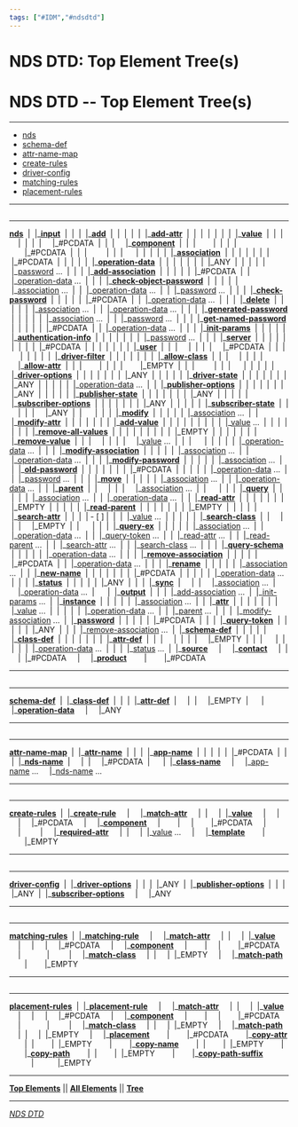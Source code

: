 ```yaml
---
tags: ["#IDM","#ndsdtd"]
---
```

# NDS DTD: Top Element Tree(s)

# NDS DTD -- Top Element Tree(s)

* * *

* [nds](http://developer.novell.com/documentation/dirxml/dirxmlbk/ref/ndsdtd/DTD-TREE.html#nds)
* [schema-def](http://developer.novell.com/documentation/dirxml/dirxmlbk/ref/ndsdtd/DTD-TREE.html#schema-def)
* [attr-name-map](http://developer.novell.com/documentation/dirxml/dirxmlbk/ref/ndsdtd/DTD-TREE.html#attr-name-map)
* [create-rules](http://developer.novell.com/documentation/dirxml/dirxmlbk/ref/ndsdtd/DTD-TREE.html#create-rules)
* [driver-config](http://developer.novell.com/documentation/dirxml/dirxmlbk/ref/ndsdtd/DTD-TREE.html#driver-config)
* [matching-rules](http://developer.novell.com/documentation/dirxml/dirxmlbk/ref/ndsdtd/DTD-TREE.html#matching-rules)
* [placement-rules](http://developer.novell.com/documentation/dirxml/dirxmlbk/ref/ndsdtd/DTD-TREE.html#placement-rules)

* * *

## 

* * *

[**nds**](http://developer.novell.com/documentation/dirxml/dirxmlbk/ref/ndsdtd/nds.html)
 |
 |\_[**input**](http://developer.novell.com/documentation/dirxml/dirxmlbk/ref/ndsdtd/input.html)
 |  |
 |  |\_[**add**](http://developer.novell.com/documentation/dirxml/dirxmlbk/ref/ndsdtd/add.html)
 |  |  |
 |  |  |\_[**add-attr**](http://developer.novell.com/documentation/dirxml/dirxmlbk/ref/ndsdtd/add-attr.html)
 |  |  |  |
 |  |  |  |\_[**value**](http://developer.novell.com/documentation/dirxml/dirxmlbk/ref/ndsdtd/value.html)
 |  |  |     |
 |  |  |     |\_#PCDATA
 |  |  |     |\_[**component**](http://developer.novell.com/documentation/dirxml/dirxmlbk/ref/ndsdtd/component.html)
 |  |  |        |
 |  |  |        |\_#PCDATA
 |  |  |       
 |  |  |    
 |  |  |
 |  |  |\_[**association**](http://developer.novell.com/documentation/dirxml/dirxmlbk/ref/ndsdtd/association.html)
 |  |  |  |
 |  |  |  |\_#PCDATA
 |  |  |
 |  |  |\_[**operation-data**](http://developer.novell.com/documentation/dirxml/dirxmlbk/ref/ndsdtd/operation-data.html)
 |  |  |  |
 |  |  |  |\_ANY
 |  |  |
 |  |  |\_[password](http://developer.novell.com/documentation/dirxml/dirxmlbk/ref/ndsdtd/DTD-TREE.html#password) ...
 |  |
 |  |\_[**add-association**](http://developer.novell.com/documentation/dirxml/dirxmlbk/ref/ndsdtd/add-association.html)
 |  |  |
 |  |  |\_#PCDATA
 |  |  |\_[operation-data](http://developer.novell.com/documentation/dirxml/dirxmlbk/ref/ndsdtd/DTD-TREE.html#operation-data) ...
 |  |
 |  |\_[**check-object-password**](http://developer.novell.com/documentation/dirxml/dirxmlbk/ref/ndsdtd/check-object-password.html)
 |  |  |
 |  |  |\_[association](http://developer.novell.com/documentation/dirxml/dirxmlbk/ref/ndsdtd/DTD-TREE.html#association) ...
 |  |  |\_[operation-data](http://developer.novell.com/documentation/dirxml/dirxmlbk/ref/ndsdtd/DTD-TREE.html#operation-data) ...
 |  |  |\_[password](http://developer.novell.com/documentation/dirxml/dirxmlbk/ref/ndsdtd/DTD-TREE.html#password) ...
 |  |
 |  |\_[**check-password**](http://developer.novell.com/documentation/dirxml/dirxmlbk/ref/ndsdtd/check-password.html)
 |  |  |
 |  |  |\_#PCDATA
 |  |  |\_[operation-data](http://developer.novell.com/documentation/dirxml/dirxmlbk/ref/ndsdtd/DTD-TREE.html#operation-data) ...
 |  |
 |  |\_[**delete**](http://developer.novell.com/documentation/dirxml/dirxmlbk/ref/ndsdtd/delete.html)
 |  |  |
 |  |  |\_[association](http://developer.novell.com/documentation/dirxml/dirxmlbk/ref/ndsdtd/DTD-TREE.html#association) ...
 |  |  |\_[operation-data](http://developer.novell.com/documentation/dirxml/dirxmlbk/ref/ndsdtd/DTD-TREE.html#operation-data) ...
 |  |
 |  |\_[**generated-password**](http://developer.novell.com/documentation/dirxml/dirxmlbk/ref/ndsdtd/generated-password.html)
 |  |  |
 |  |  |\_[association](http://developer.novell.com/documentation/dirxml/dirxmlbk/ref/ndsdtd/DTD-TREE.html#association) ...
 |  |  |\_[password](http://developer.novell.com/documentation/dirxml/dirxmlbk/ref/ndsdtd/DTD-TREE.html#password) ...
 |  |
 |  |\_[**get-named-password**](http://developer.novell.com/documentation/dirxml/dirxmlbk/ref/ndsdtd/get-named-password.html)
 |  |  |
 |  |  |\_#PCDATA
 |  |  |\_[operation-data](http://developer.novell.com/documentation/dirxml/dirxmlbk/ref/ndsdtd/DTD-TREE.html#operation-data) ...
 |  |
 |  |\_[**init-params**](http://developer.novell.com/documentation/dirxml/dirxmlbk/ref/ndsdtd/init-params.html)
 |  |  |
 |  |  |\_[**authentication-info**](http://developer.novell.com/documentation/dirxml/dirxmlbk/ref/ndsdtd/authentication-info.html)
 |  |  |  |
 |  |  |  |\_[password](http://developer.novell.com/documentation/dirxml/dirxmlbk/ref/ndsdtd/DTD-TREE.html#password) ...
 |  |  |  |\_[**server**](http://developer.novell.com/documentation/dirxml/dirxmlbk/ref/ndsdtd/server.html)
 |  |  |  |  |
 |  |  |  |  |\_#PCDATA
 |  |  |  |
 |  |  |  |\_[**user**](http://developer.novell.com/documentation/dirxml/dirxmlbk/ref/ndsdtd/user.html)
 |  |  |     |
 |  |  |     |\_#PCDATA
 |  |  |    
 |  |  |
 |  |  |\_[**driver-filter**](http://developer.novell.com/documentation/dirxml/dirxmlbk/ref/ndsdtd/driver-filter.html)
 |  |  |  |
 |  |  |  |\_[**allow-class**](http://developer.novell.com/documentation/dirxml/dirxmlbk/ref/ndsdtd/allow-class.html)
 |  |  |     |
 |  |  |     |\_[**allow-attr**](http://developer.novell.com/documentation/dirxml/dirxmlbk/ref/ndsdtd/allow-attr.html)
 |  |  |        |
 |  |  |        |\_EMPTY
 |  |  |       
 |  |  |    
 |  |  |
 |  |  |\_[**driver-options**](http://developer.novell.com/documentation/dirxml/dirxmlbk/ref/ndsdtd/driver-options.html)
 |  |  |  |
 |  |  |  |\_ANY
 |  |  |
 |  |  |\_[**driver-state**](http://developer.novell.com/documentation/dirxml/dirxmlbk/ref/ndsdtd/driver-state.html)
 |  |  |  |
 |  |  |  |\_ANY
 |  |  |
 |  |  |\_[operation-data](http://developer.novell.com/documentation/dirxml/dirxmlbk/ref/ndsdtd/DTD-TREE.html#operation-data) ...
 |  |  |\_[**publisher-options**](http://developer.novell.com/documentation/dirxml/dirxmlbk/ref/ndsdtd/publisher-options.html)
 |  |  |  |
 |  |  |  |\_ANY
 |  |  |
 |  |  |\_[**publisher-state**](http://developer.novell.com/documentation/dirxml/dirxmlbk/ref/ndsdtd/publisher-state.html)
 |  |  |  |
 |  |  |  |\_ANY
 |  |  |
 |  |  |\_[**subscriber-options**](http://developer.novell.com/documentation/dirxml/dirxmlbk/ref/ndsdtd/subscriber-options.html)
 |  |  |  |
 |  |  |  |\_ANY
 |  |  |
 |  |  |\_[**subscriber-state**](http://developer.novell.com/documentation/dirxml/dirxmlbk/ref/ndsdtd/subscriber-state.html)
 |  |     |
 |  |     |\_ANY
 |  |    
 |  |
 |  |\_[**modify**](http://developer.novell.com/documentation/dirxml/dirxmlbk/ref/ndsdtd/modify.html)
 |  |  |
 |  |  |\_[association](http://developer.novell.com/documentation/dirxml/dirxmlbk/ref/ndsdtd/DTD-TREE.html#association) ...
 |  |  |\_[**modify-attr**](http://developer.novell.com/documentation/dirxml/dirxmlbk/ref/ndsdtd/modify-attr.html)
 |  |  |  |
 |  |  |  |\_[**add-value**](http://developer.novell.com/documentation/dirxml/dirxmlbk/ref/ndsdtd/add-value.html)
 |  |  |  |  |
 |  |  |  |  |\_[value](http://developer.novell.com/documentation/dirxml/dirxmlbk/ref/ndsdtd/DTD-TREE.html#value) ...
 |  |  |  |
 |  |  |  |\_[**remove-all-values**](http://developer.novell.com/documentation/dirxml/dirxmlbk/ref/ndsdtd/remove-all-values.html)
 |  |  |  |  |
 |  |  |  |  |\_EMPTY
 |  |  |  |
 |  |  |  |\_[**remove-value**](http://developer.novell.com/documentation/dirxml/dirxmlbk/ref/ndsdtd/remove-value.html)
 |  |  |     |
 |  |  |     |\_[value](http://developer.novell.com/documentation/dirxml/dirxmlbk/ref/ndsdtd/DTD-TREE.html#value) ...
 |  |  |    
 |  |  |
 |  |  |\_[operation-data](http://developer.novell.com/documentation/dirxml/dirxmlbk/ref/ndsdtd/DTD-TREE.html#operation-data) ...
 |  |
 |  |\_[**modify-association**](http://developer.novell.com/documentation/dirxml/dirxmlbk/ref/ndsdtd/modify-association.html)
 |  |  |
 |  |  |\_[association](http://developer.novell.com/documentation/dirxml/dirxmlbk/ref/ndsdtd/DTD-TREE.html#association) ...
 |  |  |\_[operation-data](http://developer.novell.com/documentation/dirxml/dirxmlbk/ref/ndsdtd/DTD-TREE.html#operation-data) ...
 |  |
 |  |\_[**modify-password**](http://developer.novell.com/documentation/dirxml/dirxmlbk/ref/ndsdtd/modify-password.html)
 |  |  |
 |  |  |\_[association](http://developer.novell.com/documentation/dirxml/dirxmlbk/ref/ndsdtd/DTD-TREE.html#association) ...
 |  |  |\_[**old-password**](http://developer.novell.com/documentation/dirxml/dirxmlbk/ref/ndsdtd/old-password.html)
 |  |  |  |
 |  |  |  |\_#PCDATA
 |  |  |
 |  |  |\_[operation-data](http://developer.novell.com/documentation/dirxml/dirxmlbk/ref/ndsdtd/DTD-TREE.html#operation-data) ...
 |  |  |\_[password](http://developer.novell.com/documentation/dirxml/dirxmlbk/ref/ndsdtd/DTD-TREE.html#password) ...
 |  |
 |  |\_[**move**](http://developer.novell.com/documentation/dirxml/dirxmlbk/ref/ndsdtd/move.html)
 |  |  |
 |  |  |\_[association](http://developer.novell.com/documentation/dirxml/dirxmlbk/ref/ndsdtd/DTD-TREE.html#association) ...
 |  |  |\_[operation-data](http://developer.novell.com/documentation/dirxml/dirxmlbk/ref/ndsdtd/DTD-TREE.html#operation-data) ...
 |  |  |\_[**parent**](http://developer.novell.com/documentation/dirxml/dirxmlbk/ref/ndsdtd/parent.html)
 |  |     |
 |  |     |\_[association](http://developer.novell.com/documentation/dirxml/dirxmlbk/ref/ndsdtd/DTD-TREE.html#association) ...
 |  |    
 |  |
 |  |\_[**query**](http://developer.novell.com/documentation/dirxml/dirxmlbk/ref/ndsdtd/query.html)
 |  |  |
 |  |  |\_[association](http://developer.novell.com/documentation/dirxml/dirxmlbk/ref/ndsdtd/DTD-TREE.html#association) ...
 |  |  |\_[operation-data](http://developer.novell.com/documentation/dirxml/dirxmlbk/ref/ndsdtd/DTD-TREE.html#operation-data) ...
 |  |  |\_[**read-attr**](http://developer.novell.com/documentation/dirxml/dirxmlbk/ref/ndsdtd/read-attr.html)
 |  |  |  |
 |  |  |  |\_EMPTY
 |  |  |
 |  |  |\_[**read-parent**](http://developer.novell.com/documentation/dirxml/dirxmlbk/ref/ndsdtd/read-parent.html)
 |  |  |  |
 |  |  |  |\_EMPTY
 |  |  |
 |  |  |\_[**search-attr**](http://developer.novell.com/documentation/dirxml/dirxmlbk/ref/ndsdtd/search-attr.html)
 |  |  |  | - [ ] |  |  |  |\_[value](http://developer.novell.com/documentation/dirxml/dirxmlbk/ref/ndsdtd/DTD-TREE.html#value) ...
 |  |  |
 |  |  |\_[**search-class**](http://developer.novell.com/documentation/dirxml/dirxmlbk/ref/ndsdtd/search-class.html)
 |  |     |
 |  |     |\_EMPTY
 |  |    
 |  |
 |  |\_[**query-ex**](http://developer.novell.com/documentation/dirxml/dirxmlbk/ref/ndsdtd/query-ex.html)
 |  |  |
 |  |  |\_[association](http://developer.novell.com/documentation/dirxml/dirxmlbk/ref/ndsdtd/DTD-TREE.html#association) ...
 |  |  |\_[operation-data](http://developer.novell.com/documentation/dirxml/dirxmlbk/ref/ndsdtd/DTD-TREE.html#operation-data) ...
 |  |  |\_[query-token](http://developer.novell.com/documentation/dirxml/dirxmlbk/ref/ndsdtd/DTD-TREE.html#query-token) ...
 |  |  |\_[read-attr](http://developer.novell.com/documentation/dirxml/dirxmlbk/ref/ndsdtd/DTD-TREE.html#read-attr) ...
 |  |  |\_[read-parent](http://developer.novell.com/documentation/dirxml/dirxmlbk/ref/ndsdtd/DTD-TREE.html#read-parent) ...
 |  |  |\_[search-attr](http://developer.novell.com/documentation/dirxml/dirxmlbk/ref/ndsdtd/DTD-TREE.html#search-attr) ...
 |  |  |\_[search-class](http://developer.novell.com/documentation/dirxml/dirxmlbk/ref/ndsdtd/DTD-TREE.html#search-class) ...
 |  |
 |  |\_[**query-schema**](http://developer.novell.com/documentation/dirxml/dirxmlbk/ref/ndsdtd/query-schema.html)
 |  |  |
 |  |  |\_[operation-data](http://developer.novell.com/documentation/dirxml/dirxmlbk/ref/ndsdtd/DTD-TREE.html#operation-data) ...
 |  |
 |  |\_[**remove-association**](http://developer.novell.com/documentation/dirxml/dirxmlbk/ref/ndsdtd/remove-association.html)
 |  |  |
 |  |  |\_#PCDATA
 |  |  |\_[operation-data](http://developer.novell.com/documentation/dirxml/dirxmlbk/ref/ndsdtd/DTD-TREE.html#operation-data) ...
 |  |
 |  |\_[**rename**](http://developer.novell.com/documentation/dirxml/dirxmlbk/ref/ndsdtd/rename.html)
 |  |  |
 |  |  |\_[association](http://developer.novell.com/documentation/dirxml/dirxmlbk/ref/ndsdtd/DTD-TREE.html#association) ...
 |  |  |\_[**new-name**](http://developer.novell.com/documentation/dirxml/dirxmlbk/ref/ndsdtd/new-name.html)
 |  |  |  |
 |  |  |  |\_#PCDATA
 |  |  |
 |  |  |\_[operation-data](http://developer.novell.com/documentation/dirxml/dirxmlbk/ref/ndsdtd/DTD-TREE.html#operation-data) ...
 |  |
 |  |\_[**status**](http://developer.novell.com/documentation/dirxml/dirxmlbk/ref/ndsdtd/status.html)
 |  |  |
 |  |  |\_ANY
 |  |
 |  |\_[**sync**](http://developer.novell.com/documentation/dirxml/dirxmlbk/ref/ndsdtd/sync.html)
 |     |
 |     |\_[association](http://developer.novell.com/documentation/dirxml/dirxmlbk/ref/ndsdtd/DTD-TREE.html#association) ...
 |     |\_[operation-data](http://developer.novell.com/documentation/dirxml/dirxmlbk/ref/ndsdtd/DTD-TREE.html#operation-data) ...
 |    
 |
 |\_[**output**](http://developer.novell.com/documentation/dirxml/dirxmlbk/ref/ndsdtd/output.html)
 |  |
 |  |\_[add-association](http://developer.novell.com/documentation/dirxml/dirxmlbk/ref/ndsdtd/DTD-TREE.html#add-association) ...
 |  |\_[init-params](http://developer.novell.com/documentation/dirxml/dirxmlbk/ref/ndsdtd/DTD-TREE.html#init-params) ...
 |  |\_[**instance**](http://developer.novell.com/documentation/dirxml/dirxmlbk/ref/ndsdtd/instance.html)
 |  |  |
 |  |  |\_[association](http://developer.novell.com/documentation/dirxml/dirxmlbk/ref/ndsdtd/DTD-TREE.html#association) ...
 |  |  |\_[**attr**](http://developer.novell.com/documentation/dirxml/dirxmlbk/ref/ndsdtd/attr.html)
 |  |  |  |
 |  |  |  |\_[value](http://developer.novell.com/documentation/dirxml/dirxmlbk/ref/ndsdtd/DTD-TREE.html#value) ...
 |  |  |
 |  |  |\_[operation-data](http://developer.novell.com/documentation/dirxml/dirxmlbk/ref/ndsdtd/DTD-TREE.html#operation-data) ...
 |  |  |\_[parent](http://developer.novell.com/documentation/dirxml/dirxmlbk/ref/ndsdtd/DTD-TREE.html#parent) ...
 |  |
 |  |\_[modify-association](http://developer.novell.com/documentation/dirxml/dirxmlbk/ref/ndsdtd/DTD-TREE.html#modify-association) ...
 |  |\_[**password**](http://developer.novell.com/documentation/dirxml/dirxmlbk/ref/ndsdtd/password.html)
 |  |  |
 |  |  |\_#PCDATA
 |  |
 |  |\_[**query-token**](http://developer.novell.com/documentation/dirxml/dirxmlbk/ref/ndsdtd/query-token.html)
 |  |  |
 |  |  |\_ANY
 |  |
 |  |\_[remove-association](http://developer.novell.com/documentation/dirxml/dirxmlbk/ref/ndsdtd/DTD-TREE.html#remove-association) ...
 |  |\_[**schema-def**](http://developer.novell.com/documentation/dirxml/dirxmlbk/ref/ndsdtd/schema-def.html)
 |  |  |
 |  |  |\_[**class-def**](http://developer.novell.com/documentation/dirxml/dirxmlbk/ref/ndsdtd/class-def.html)
 |  |  |  |
 |  |  |  |\_[**attr-def**](http://developer.novell.com/documentation/dirxml/dirxmlbk/ref/ndsdtd/attr-def.html)
 |  |  |     |
 |  |  |     |\_EMPTY
 |  |  |    
 |  |  |
 |  |  |\_[operation-data](http://developer.novell.com/documentation/dirxml/dirxmlbk/ref/ndsdtd/DTD-TREE.html#operation-data) ...
 |  |
 |  |\_[status](http://developer.novell.com/documentation/dirxml/dirxmlbk/ref/ndsdtd/DTD-TREE.html#status) ...
 |
 |\_[**source**](http://developer.novell.com/documentation/dirxml/dirxmlbk/ref/ndsdtd/source.html)
    |
    |\_[**contact**](http://developer.novell.com/documentation/dirxml/dirxmlbk/ref/ndsdtd/contact.html)
    |  |
    |  |\_#PCDATA
    |
    |\_[**product**](http://developer.novell.com/documentation/dirxml/dirxmlbk/ref/ndsdtd/product.html)
       |
       |\_#PCDATA        

* * *

## 

* * *

[**schema-def**](http://developer.novell.com/documentation/dirxml/dirxmlbk/ref/ndsdtd/schema-def.html)
 |
 |\_[**class-def**](http://developer.novell.com/documentation/dirxml/dirxmlbk/ref/ndsdtd/class-def.html)
 |  |
 |  |\_[**attr-def**](http://developer.novell.com/documentation/dirxml/dirxmlbk/ref/ndsdtd/attr-def.html)
 |     |
 |     |\_EMPTY
 |    
 |
 |\_[**operation-data**](http://developer.novell.com/documentation/dirxml/dirxmlbk/ref/ndsdtd/operation-data.html)
    |
    |\_ANY  

* * *

## 

* * *

[**attr-name-map**](http://developer.novell.com/documentation/dirxml/dirxmlbk/ref/ndsdtd/attr-name-map.html)
 |
 |\_[**attr-name**](http://developer.novell.com/documentation/dirxml/dirxmlbk/ref/ndsdtd/attr-name.html)
 |  |
 |  |\_[**app-name**](http://developer.novell.com/documentation/dirxml/dirxmlbk/ref/ndsdtd/app-name.html)
 |  |  |
 |  |  |\_#PCDATA
 |  |
 |  |\_[**nds-name**](http://developer.novell.com/documentation/dirxml/dirxmlbk/ref/ndsdtd/nds-name.html)
 |     |
 |     |\_#PCDATA
 |    
 |
 |\_[**class-name**](http://developer.novell.com/documentation/dirxml/dirxmlbk/ref/ndsdtd/class-name.html)
    |
    |\_[app-name](http://developer.novell.com/documentation/dirxml/dirxmlbk/ref/ndsdtd/DTD-TREE.html#app-name) ...
    |\_[nds-name](http://developer.novell.com/documentation/dirxml/dirxmlbk/ref/ndsdtd/DTD-TREE.html#nds-name) ...  

* * *

## 

* * *

[**create-rules**](http://developer.novell.com/documentation/dirxml/dirxmlbk/ref/ndsdtd/create-rules.html)
 |
 |\_[**create-rule**](http://developer.novell.com/documentation/dirxml/dirxmlbk/ref/ndsdtd/create-rule.html)
    |
    |\_[**match-attr**](http://developer.novell.com/documentation/dirxml/dirxmlbk/ref/ndsdtd/match-attr.html)
    |  |
    |  |\_[**value**](http://developer.novell.com/documentation/dirxml/dirxmlbk/ref/ndsdtd/value.html)
    |     |
    |     |\_#PCDATA
    |     |\_[**component**](http://developer.novell.com/documentation/dirxml/dirxmlbk/ref/ndsdtd/component.html)
    |        |
    |        |\_#PCDATA
    |       
    |    
    |
    |\_[**required-attr**](http://developer.novell.com/documentation/dirxml/dirxmlbk/ref/ndsdtd/required-attr.html)
    |  |
    |  |\_[value](http://developer.novell.com/documentation/dirxml/dirxmlbk/ref/ndsdtd/DTD-TREE.html#value) ...
    |
    |\_[**template**](http://developer.novell.com/documentation/dirxml/dirxmlbk/ref/ndsdtd/template.html)
       |
       |\_EMPTY        

* * *

## 

* * *

[**driver-config**](http://developer.novell.com/documentation/dirxml/dirxmlbk/ref/ndsdtd/driver-config.html)
 |
 |\_[**driver-options**](http://developer.novell.com/documentation/dirxml/dirxmlbk/ref/ndsdtd/driver-options.html)
 |  |
 |  |\_ANY
 |
 |\_[**publisher-options**](http://developer.novell.com/documentation/dirxml/dirxmlbk/ref/ndsdtd/publisher-options.html)
 |  |
 |  |\_ANY
 |
 |\_[**subscriber-options**](http://developer.novell.com/documentation/dirxml/dirxmlbk/ref/ndsdtd/subscriber-options.html)
    |
    |\_ANY  

* * *

## 

* * *

[**matching-rules**](http://developer.novell.com/documentation/dirxml/dirxmlbk/ref/ndsdtd/matching-rules.html)
 |
 |\_[**matching-rule**](http://developer.novell.com/documentation/dirxml/dirxmlbk/ref/ndsdtd/matching-rule.html)
    |
    |\_[**match-attr**](http://developer.novell.com/documentation/dirxml/dirxmlbk/ref/ndsdtd/match-attr.html)
    |  |
    |  |\_[**value**](http://developer.novell.com/documentation/dirxml/dirxmlbk/ref/ndsdtd/value.html)
    |     |
    |     |\_#PCDATA
    |     |\_[**component**](http://developer.novell.com/documentation/dirxml/dirxmlbk/ref/ndsdtd/component.html)
    |        |
    |        |\_#PCDATA
    |       
    |    
    |
    |\_[**match-class**](http://developer.novell.com/documentation/dirxml/dirxmlbk/ref/ndsdtd/match-class.html)
    |  |
    |  |\_EMPTY
    |
    |\_[**match-path**](http://developer.novell.com/documentation/dirxml/dirxmlbk/ref/ndsdtd/match-path.html)
       |
       |\_EMPTY        

* * *

## 

* * *

[**placement-rules**](http://developer.novell.com/documentation/dirxml/dirxmlbk/ref/ndsdtd/placement-rules.html)
 |
 |\_[**placement-rule**](http://developer.novell.com/documentation/dirxml/dirxmlbk/ref/ndsdtd/placement-rule.html)
    |
    |\_[**match-attr**](http://developer.novell.com/documentation/dirxml/dirxmlbk/ref/ndsdtd/match-attr.html)
    |  |
    |  |\_[**value**](http://developer.novell.com/documentation/dirxml/dirxmlbk/ref/ndsdtd/value.html)
    |     |
    |     |\_#PCDATA
    |     |\_[**component**](http://developer.novell.com/documentation/dirxml/dirxmlbk/ref/ndsdtd/component.html)
    |        |
    |        |\_#PCDATA
    |       
    |    
    |
    |\_[**match-class**](http://developer.novell.com/documentation/dirxml/dirxmlbk/ref/ndsdtd/match-class.html)
    |  |
    |  |\_EMPTY
    |
    |\_[**match-path**](http://developer.novell.com/documentation/dirxml/dirxmlbk/ref/ndsdtd/match-path.html)
    |  |
    |  |\_EMPTY
    |
    |\_[**placement**](http://developer.novell.com/documentation/dirxml/dirxmlbk/ref/ndsdtd/placement.html)
       |
       |\_#PCDATA
       |\_[**copy-attr**](http://developer.novell.com/documentation/dirxml/dirxmlbk/ref/ndsdtd/copy-attr.html)
       |  |
       |  |\_EMPTY
       |
       |\_[**copy-name**](http://developer.novell.com/documentation/dirxml/dirxmlbk/ref/ndsdtd/copy-name.html)
       |  |
       |  |\_EMPTY
       |
       |\_[**copy-path**](http://developer.novell.com/documentation/dirxml/dirxmlbk/ref/ndsdtd/copy-path.html)
       |  |
       |  |\_EMPTY
       |
       |\_[**copy-path-suffix**](http://developer.novell.com/documentation/dirxml/dirxmlbk/ref/ndsdtd/copy-path-suffix.html)
          |
          |\_EMPTY                 

* * *

[**Top Elements**](http://developer.novell.com/documentation/dirxml/dirxmlbk/ref/ndsdtd/TOP-ELEM.html) || [**All Elements**](http://developer.novell.com/documentation/dirxml/dirxmlbk/ref/ndsdtd/ALL-ELEM.html) || [**Tree**](http://developer.novell.com/documentation/dirxml/dirxmlbk/ref/ndsdtd/DTD-TREE.html)

* * *

[_NDS DTD_](http://developer.novell.com/documentation/dirxml/dirxmlbk/ref/ndsdtd/index.html)

